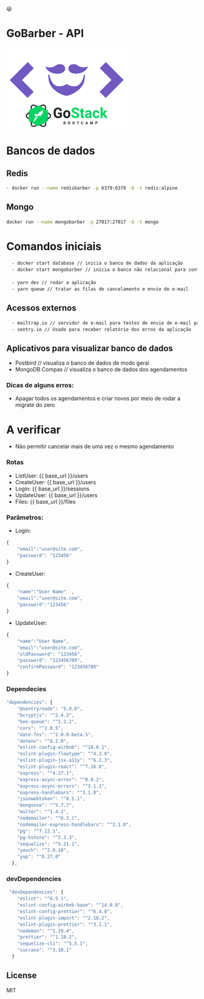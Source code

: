 :smiley: 

# GoBarber - API
[![N|GoBarber](https://github.com/andrelinos/gobarber-api/blob/master/logogobarber.png?raw=true)](https://nodesource.com/products/nsolid)

# Bancos de dados
## Redis
```sh
- docker run --name redisbarber -p 6379:6379 -d -t redis:alpine
```
## Mongo
```sh
docker run --name mongobarber -p 27017:27017 -d -t mongo
```


# Comandos iniciais
```sh
  - docker start database // inicia o banco de dados da aplicação
  - docker start mongobarber // inicia o banco não relacional para controle de agendamentos

  - yarn dev // rodar a aplicação
  - yarn queue // tratar as filas de cancelamento e envio de e-mail
```

## Acessos externos
```sh
  - mailtrap.io // servidor de e-mail para testes de envio de e-mail para cancelamentos
  - sentry.io // Usado para receber relatório dos erros da aplicação
```
## Aplicativos para visualizar banco de dados

  - Postbird // visualiza o banco de dados de modo geral
  - MongoDB Compas // visualiza o banco de dados dos agendamentos


### Dicas de alguns erros:
  - Apagar todos os agendamentos e criar novos por meio de rodar a migrate do zero

# A verificar
  - Não permitir cancelar mais de uma vez o mesmo agendamento


### Rotas
- ListUser: {{ base_url  }}/users
- CreateUser: {{ base_url  }}/users
- Login: {{ base_url  }}/sessions
- UpdateUser: {{ base_url  }}/users
- Files: {{ base_url  }}/files

### Parâmetros:
- Login:
```js
{
	"email":"user@site.com",
	"password": "123456"
}
```
- CreateUser:
```js
{
	"name":"User Name"	,
	"email":"user@site.com",
	"password":"123456"
}
```
- UpdateUser:
```js
{
	"name":"User Name",
	"email":"user@site.com",
	"oldPassword": "123456",
	"password": "123456789",
	"confirmPassword": "123456789"
}
```
### Dependecies
```js 
"dependencies": {
    "@sentry/node": "5.9.0",
    "bcryptjs": "^2.4.3",
    "bee-queue": "^1.2.2",
    "cors": "^2.8.5",
    "date-fns": "^2.0.0-beta.5",
    "dotenv": "^8.2.0",
    "eslint-config-airbnb": "^18.0.1",
    "eslint-plugin-flowtype": "^4.3.0",
    "eslint-plugin-jsx-a11y": "^6.2.3",
    "eslint-plugin-react": "^7.16.0",
    "express": "^4.17.1",
    "express-async-error": "^0.0.2",
    "express-async-errors": "^3.1.1",
    "express-handlebars": "^3.1.0",
    "jsonwebtoken": "^8.5.1",
    "mongoose": "^5.7.7",
    "multer": "^1.4.2",
    "nodemailer": "^6.3.1",
    "nodemailer-express-handlebars": "^3.1.0",
    "pg": "^7.12.1",
    "pg-hstore": "^2.3.3",
    "sequelize": "^5.21.1",
    "youch": "^2.0.10",
    "yup": "^0.27.0"
  },
```
### devDependencies
```js 
 "devDependencies": {
    "eslint": "^6.5.1",
    "eslint-config-airbnb-base": "^14.0.0",
    "eslint-config-prettier": "^6.4.0",
    "eslint-plugin-import": "^2.18.2",
    "eslint-plugin-prettier": "^3.1.1",
    "nodemon": "^1.19.4",
    "prettier": "^1.18.2",
    "sequelize-cli": "^5.5.1",
    "sucrase": "^3.10.1"
  }
```

License
----

MIT
